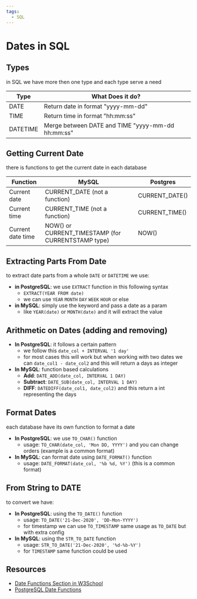 ```yaml
---
tags:
  - SQL
---
```

# Dates in SQL
## Types
in SQL we have more then one type and each type serve a need

| Type     | What Does it do?                                  |
| -------- | ------------------------------------------------- |
| DATE     | Return date in format "yyyy-mm-dd"                |
| TIME     | Return time in format "hh:mm:ss"                  |
| DATETIME | Merge between DATE and TIME "yyyy-mm-dd hh:mm:ss" |
## Getting Current Date
there is functions to get the current date in each database

| Function          | MySQL                                              | Postgres       |
| ----------------- | -------------------------------------------------- | -------------- |
| Current date      | CURRENT_DATE (not a function)                      | CURRENT_DATE() |
| Current time      | CURRENT_TIME (not a function)                      | CURRENT_TIME() |
| Current date time | NOW() or CURRENT_TIMESTAMP (for CURRENTSTAMP type) | NOW()          |
## Extracting Parts From Date
to extract date parts from a whole `DATE` or `DATETIME` we use:
- **in PostgreSQL**: we use `EXTRACT` function in this following syntax
	- `EXTRACT(YEAR FROM date)`
	- we can use `YEAR` `MONTH` `DAY` `WEEK` `HOUR` or else
- **in MySQL**: simply use the keyword and pass a date as a param
	- like `YEAR(date)` or `MONTH(date)` and it will extract the value
	
## Arithmetic on Dates (adding and removing)
- **In PostgreSQL**: it follows a certain pattern
	- we follow this `date_col + INTERVAL '1 day'`
	- for most cases this will work but when working with two dates  we can `date_col1 - date_col2` and this will return a days as integer
- **In MySQL**: function based calculations
	- **Add**: `DATE_ADD(date_col, INTERVAL 1 DAY)`
	- **Subtract**: `DATE_SUB(date_col, INTERVAL 1 DAY)`
	- **DIFF**: `DATEDIFF(date_col1, date_col2)` and this return a int representing the days
	
## Format Dates
each database have its own function to format a date
- **In PostgreSQL**: we use `TO_CHAR()` function
	- usage: `TO_CHAR(date_col, 'Mon DD, YYYY')` and you can change orders (example is a common format)
- **In MySQL**: can format date using `DATE_FORMAT()` function
	- usage: `DATE_FORMAT(date_col, '%b %d, %Y')` (this is a common format)
	
## From String to DATE
to convert we have:
- **In PostgreSQL**: using the `TO_DATE()` function
	- usage: `TO_DATE('21-Dec-2020', 'DD-Mon-YYYY')`
	- for timestamp we can use `TO_TIMESTAMP` same usage as `TO_DATE` but with extra config
- **In MySQL**: using the `STR_TO_DATE` function
	- usage: `STR_TO_DATE('21-Dec-2020', '%d-%b-%Y')`
	- for `TIMESTAMP` same function could be used
	
## Resources
- [Date Functions Section in W3School](https://www.w3schools.com/sql/func_mysql_date_format.asp)
- [PostgreSQL Date Functions](https://www.geeksforgeeks.org/postgresql/postgresql-date-functions/)
